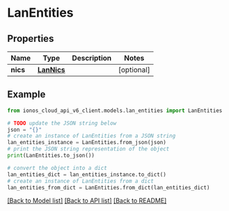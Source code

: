 # LanEntities


## Properties

Name | Type | Description | Notes
------------ | ------------- | ------------- | -------------
**nics** | [**LanNics**](LanNics.md) |  | [optional] 

## Example

```python
from ionos_cloud_api_v6_client.models.lan_entities import LanEntities

# TODO update the JSON string below
json = "{}"
# create an instance of LanEntities from a JSON string
lan_entities_instance = LanEntities.from_json(json)
# print the JSON string representation of the object
print(LanEntities.to_json())

# convert the object into a dict
lan_entities_dict = lan_entities_instance.to_dict()
# create an instance of LanEntities from a dict
lan_entities_from_dict = LanEntities.from_dict(lan_entities_dict)
```
[[Back to Model list]](../README.md#documentation-for-models) [[Back to API list]](../README.md#documentation-for-api-endpoints) [[Back to README]](../README.md)



